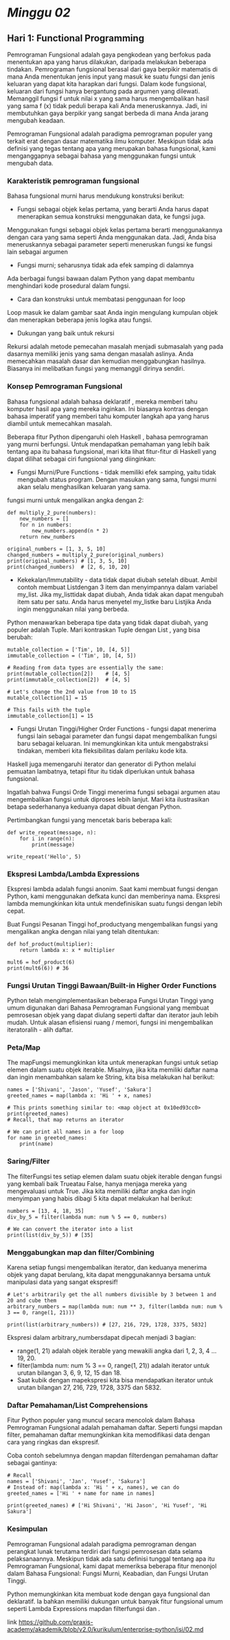 # ***Minggu 02***
## Hari 1: Functional Programming

Pemrograman Fungsional adalah gaya pengkodean yang berfokus pada menentukan apa yang harus dilakukan, daripada melakukan beberapa tindakan. Pemrograman fungsional berasal dari gaya berpikir matematis di mana Anda menentukan jenis input yang masuk ke suatu fungsi dan jenis keluaran yang dapat kita harapkan dari fungsi. Dalam kode fungsional, keluaran dari fungsi hanya bergantung pada argumen yang dilewati. Memanggil fungsi f untuk nilai x yang sama harus mengembalikan hasil yang sama f (x) tidak peduli berapa kali Anda meneruskannya. Jadi, ini membutuhkan gaya berpikir yang sangat berbeda di mana Anda jarang mengubah keadaan.

Pemrograman Fungsional adalah paradigma pemrograman populer yang terkait erat dengan dasar matematika ilmu komputer. Meskipun tidak ada definisi yang tegas tentang apa yang merupakan bahasa fungsional, kami menganggapnya sebagai bahasa yang menggunakan fungsi untuk mengubah data.

### Karakteristik pemrograman fungsional

Bahasa fungsional murni harus mendukung konstruksi berikut:

* Fungsi sebagai objek kelas pertama, yang berarti Anda harus dapat menerapkan semua konstruksi menggunakan data, ke fungsi juga.

Menggunakan fungsi sebagai objek kelas pertama berarti menggunakannya dengan cara yang sama seperti Anda menggunakan data. Jadi, Anda bisa meneruskannya sebagai parameter seperti meneruskan fungsi ke fungsi lain sebagai argumen

* Fungsi murni; seharusnya tidak ada efek samping di dalamnya

Ada berbagai fungsi bawaan dalam Python yang dapat membantu menghindari kode prosedural dalam fungsi.

* Cara dan konstruksi untuk membatasi penggunaan for loop

Loop masuk ke dalam gambar saat Anda ingin mengulang kumpulan objek dan menerapkan beberapa jenis logika atau fungsi.

* Dukungan yang baik untuk rekursi

Rekursi adalah metode pemecahan masalah menjadi submasalah yang pada dasarnya memiliki jenis yang sama dengan masalah aslinya. Anda memecahkan masalah dasar dan kemudian menggabungkan hasilnya. Biasanya ini melibatkan fungsi yang memanggil dirinya sendiri.

### Konsep Pemrograman Fungsional

Bahasa fungsional adalah bahasa deklaratif , mereka memberi tahu komputer hasil apa yang mereka inginkan. Ini biasanya kontras dengan bahasa imperatif yang memberi tahu komputer langkah apa yang harus diambil untuk memecahkan masalah.

Beberapa fitur Python dipengaruhi oleh Haskell , bahasa pemrograman yang murni berfungsi. Untuk mendapatkan pemahaman yang lebih baik tentang apa itu bahasa fungsional, mari kita lihat fitur-fitur di Haskell yang dapat dilihat sebagai ciri fungsional yang diinginkan:

* Fungsi Murni/Pure Functions - tidak memiliki efek samping, yaitu tidak mengubah status program. Dengan masukan yang sama, fungsi murni akan selalu menghasilkan keluaran yang sama.


fungsi murni untuk mengalikan angka dengan 2:
```
def multiply_2_pure(numbers):
    new_numbers = []
    for n in numbers:
        new_numbers.append(n * 2)
    return new_numbers

original_numbers = [1, 3, 5, 10]
changed_numbers = multiply_2_pure(original_numbers)
print(original_numbers) # [1, 3, 5, 10]
print(changed_numbers)  # [2, 6, 10, 20]
```

* Kekekalan/Immutability - data tidak dapat diubah setelah dibuat. Ambil contoh membuat Listdengan 3 item dan menyimpannya dalam variabel my_list. Jika my_listtidak dapat diubah, Anda tidak akan dapat mengubah item satu per satu. Anda harus menyetel my_listke baru Listjika Anda ingin menggunakan nilai yang berbeda.

Python menawarkan beberapa tipe data yang tidak dapat diubah, yang populer adalah Tuple. Mari kontraskan Tuple dengan List , yang bisa berubah:
```
mutable_collection = ['Tim', 10, [4, 5]]
immutable_collection = ('Tim', 10, [4, 5])

# Reading from data types are essentially the same:
print(mutable_collection[2])    # [4, 5]
print(immutable_collection[2])  # [4, 5]

# Let's change the 2nd value from 10 to 15
mutable_collection[1] = 15

# This fails with the tuple
immutable_collection[1] = 15
```

* Fungsi Urutan Tinggi/Higher Order Functions - fungsi dapat menerima fungsi lain sebagai parameter dan fungsi dapat mengembalikan fungsi baru sebagai keluaran. Ini memungkinkan kita untuk mengabstraksi tindakan, memberi kita fleksibilitas dalam perilaku kode kita.

Haskell juga memengaruhi iterator dan generator di Python melalui pemuatan lambatnya, tetapi fitur itu tidak diperlukan untuk bahasa fungsional.

Ingatlah bahwa Fungsi Orde Tinggi menerima fungsi sebagai argumen atau mengembalikan fungsi untuk diproses lebih lanjut. Mari kita ilustrasikan betapa sederhananya keduanya dapat dibuat dengan Python.

Pertimbangkan fungsi yang mencetak baris beberapa kali:
```
def write_repeat(message, n):
    for i in range(n):
        print(message)

write_repeat('Hello', 5)
```

### Ekspresi Lambda/Lambda Expressions

Ekspresi lambda adalah fungsi anonim. Saat kami membuat fungsi dengan Python, kami menggunakan defkata kunci dan memberinya nama. Ekspresi lambda memungkinkan kita untuk mendefinisikan suatu fungsi dengan lebih cepat.

Buat Fungsi Pesanan Tinggi hof_productyang mengembalikan fungsi yang mengalikan angka dengan nilai yang telah ditentukan:
```
def hof_product(multiplier):
    return lambda x: x * multiplier

mult6 = hof_product(6)
print(mult6(6)) # 36
```

### Fungsi Urutan Tinggi Bawaan/Built-in Higher Order Functions

Python telah mengimplementasikan beberapa Fungsi Urutan Tinggi yang umum digunakan dari Bahasa Pemrograman Fungsional yang membuat pemrosesan objek yang dapat diulang seperti daftar dan iterator jauh lebih mudah. Untuk alasan efisiensi ruang / memori, fungsi ini mengembalikan iteratoralih - alih daftar.

### Peta/Map

The mapFungsi memungkinkan kita untuk menerapkan fungsi untuk setiap elemen dalam suatu objek iterable. Misalnya, jika kita memiliki daftar nama dan ingin menambahkan salam ke String, kita bisa melakukan hal berikut:
```
names = ['Shivani', 'Jason', 'Yusef', 'Sakura']
greeted_names = map(lambda x: 'Hi ' + x, names)

# This prints something similar to: <map object at 0x10ed93cc0>
print(greeted_names)
# Recall, that map returns an iterator 

# We can print all names in a for loop
for name in greeted_names:
    print(name)
```

### Saring/Filter

The filterFungsi tes setiap elemen dalam suatu objek iterable dengan fungsi yang kembali baik Trueatau False, hanya menjaga mereka yang mengevaluasi untuk True. Jika kita memiliki daftar angka dan ingin menyimpan yang habis dibagi 5 kita dapat melakukan hal berikut:
```
numbers = [13, 4, 18, 35]
div_by_5 = filter(lambda num: num % 5 == 0, numbers)

# We can convert the iterator into a list
print(list(div_by_5)) # [35]
```

### Menggabungkan map dan filter/Combining

Karena setiap fungsi mengembalikan iterator, dan keduanya menerima objek yang dapat berulang, kita dapat menggunakannya bersama untuk manipulasi data yang sangat ekspresif!
```
# Let's arbitrarily get the all numbers divisible by 3 between 1 and 20 and cube them
arbitrary_numbers = map(lambda num: num ** 3, filter(lambda num: num % 3 == 0, range(1, 21)))

print(list(arbitrary_numbers)) # [27, 216, 729, 1728, 3375, 5832]
```
Ekspresi dalam arbitrary_numbersdapat dipecah menjadi 3 bagian:

* range(1, 21) adalah objek iterable yang mewakili angka dari 1, 2, 3, 4 ... 19, 20.
* filter(lambda num: num % 3 == 0, range(1, 21)) adalah iterator untuk urutan bilangan 3, 6, 9, 12, 15 dan 18.
* Saat kubik dengan mapekspresi kita bisa mendapatkan iterator untuk urutan bilangan 27, 216, 729, 1728, 3375 dan 5832.

### Daftar Pemahaman/List Comprehensions

Fitur Python populer yang muncul secara mencolok dalam Bahasa Pemrograman Fungsional adalah pemahaman daftar. Seperti fungsi mapdan filter, pemahaman daftar memungkinkan kita memodifikasi data dengan cara yang ringkas dan ekspresif.

Coba contoh sebelumnya dengan mapdan filterdengan pemahaman daftar sebagai gantinya:
```
# Recall
names = ['Shivani', 'Jan', 'Yusef', 'Sakura']
# Instead of: map(lambda x: 'Hi ' + x, names), we can do
greeted_names = ['Hi ' + name for name in names]

print(greeted_names) # ['Hi Shivani', 'Hi Jason', 'Hi Yusef', 'Hi Sakura']
```
### Kesimpulan

Pemrograman Fungsional adalah paradigma pemrograman dengan perangkat lunak terutama terdiri dari fungsi pemrosesan data selama pelaksanaannya. Meskipun tidak ada satu definisi tunggal tentang apa itu Pemrograman Fungsional, kami dapat memeriksa beberapa fitur menonjol dalam Bahasa Fungsional: Fungsi Murni, Keabadian, dan Fungsi Urutan Tinggi.

Python memungkinkan kita membuat kode dengan gaya fungsional dan deklaratif. Ia bahkan memiliki dukungan untuk banyak fitur fungsional umum seperti Lambda Expressions mapdan filterfungsi dan .

link
https://github.com/praxis-academy/akademik/blob/v2.0/kurikulum/enterprise-python/isi/02.md